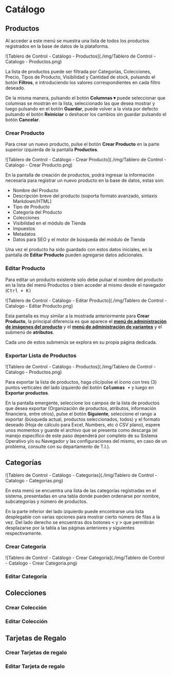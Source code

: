 # Catálogo

## Productos

Al acceder a este menú se muestra una lista de todos los productos registrados en la base de datos de la plataforma.

![Tablero de Control - Catálogo - Productos](./img/Tablero de Control - Catalogo - Productos.png)

La lista de productos puede ser filtrada por Categorías, Colecciones, Precio, Tipos de Producto, Visibilidad y Cantidad de stock, pulsando el botón **Filtros**, e introduciendo los valores correspondientes en cada filtro deseado.

De la misma manera, pulsando el botón **Columnas ▾** puede seleccionar que columnas se mostrán en la lista, seleccionado las que desea mostrar y luego pulsando en el botón **Guardar**, puede volver a la vista por defecto pulsando el botón **Reiniciar** o deshacer los cambios sin guardar pulsando el botón **Cancelar**.

### Crear Producto

Para crear un nuevo producto, pulse el botón **Crear Producto** en la parte superior izquierda de la pantalla **Productos**.

![Tablero de Control - Catálogo - Crear Producto](./img/Tablero de Control - Catalogo - Crear Producto.png)

En la pantalla de creación de productos, podrá ingresar la información necesaria para registrar un nuevo producto en la base de datos, estas son:

* Nombre del Producto
* Descripción breve del producto (soporta formato avanzado, sintaxis Markdown/HTML)
* Tipo de Producto
* Categoría del Producto
* Colecciones
* Visibilidad en el módulo de Tienda
* Impuestos
* Metadatos
* Datos para SEO y el motor de búsqueda del módulo de Tienda

Una vez el producto ha sido guardado con estos datos iniciales, en la pantalla de **Editar Producto** pueden agregarse datos adicionales.

### Editar Producto

Para editar un producto existente solo debe pulsar el nombre del producto en la lista del menú Productos o bien acceder al mismo desde el navegador (<kbd>Ctrl</kdb> + <kbd>K</kdb>)

![Tablero de Control - Catálogo - Editar Producto](./img/Tablero de Control - Catalogo - Editar Producto.png)

Esta pantalla es muy similar a la mostrada anteriormente para **Crear Producto**, la principal diferencia es que aparece el [**menú de administración de imágenes del producto**](img_admin.md) y el [**menú de administración de variantes**](variants.md) y el submenú de **atributos**.

Cada uno de estos submenús se explora en su propia página dedicada.

### Exportar Lista de Productos

![Tablero de Control - Catálogo - Productos](./img/Tablero de Control - Catalogo - Productos.png)

Para exportar la lista de productos, haga clic/pulse el ícono con tres (3) puntos verticales del lado izquierdo del botón <kbd>**Columnas ▾**</kbd> y luego en **Exportar productos**.

En la pantalla emergente, seleccione los campos de la lista de productos que desea exportar (Organización de productos, atributos, información financiera, entre otros), pulse el botón **Siguiente**, seleccione el rango a exportar (búsqueda actual, productos seleccionados, todos) y el formato deseado (Hoja de cálculo para Excel, Numbers, etc ó CSV plano), espere unos momentos y guarde el archivo que se presenta como descarga (el manejo específico de este paso dependerá por completo de su Sistema Operativo y/o su Navegador y las configuraciones del mismo, en caso de un problema, consulte con su departamento de T.I.).

## Categorías

![Tablero de Control - Catálogo - Categorías](./img/Tablero de Control - Catalogo - Categorias.png)

En esta menú se encuentra una lista de las categorías registradas en el sistema, presentadas en una tabla donde pueden ordenarse por nombre, subcategorías y número de productos.

En la parte inferior del lado izquierdo puede encontrarse una lista desplegable con varias opciones para mostrar cierto número de filas a la vez. Del lado derecho se encuentras dos botones <kbd><</kbd> y <kbd>></kbd> que permitirán desplazarse por la tabla a las páginas anteriores y siguientes respectivamente.

### Crear Categoría

![Tablero de Control - Catálogo - Crear Categoría](./img/Tablero de Control - Catalogo - Crear Categoria.png)

### Editar Categoría

## Colecciones
### Crear Colección
### Editar Colección

## Tarjetas de Regalo
### Crear Tarjetas de regalo
### Editar Tarjeta de regalo
